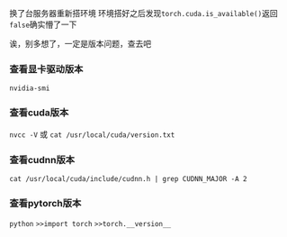 换了台服务器重新搭环境
环境搭好之后发现`torch.cuda.is_available()`返回`false`确实懵了一下

诶，别多想了，一定是版本问题，查去吧
### 查看显卡驱动版本
`nvidia-smi`
### 查看cuda版本
`nvcc -V`
或
`cat /usr/local/cuda/version.txt`
### 查看cudnn版本
`cat /usr/local/cuda/include/cudnn.h | grep CUDNN_MAJOR -A 2`
### 查看pytorch版本
`python`
`>>import torch`
`>>torch.__version__`
